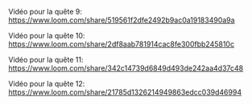 Vidéo pour la quête 9: https://www.loom.com/share/519561f2dfe2492b9ac0a19183490a9a

Vidéo pour la quête 10: https://www.loom.com/share/2df8aab781914cac8fe300fbb245810c

Vidéo pour la quête 11: https://www.loom.com/share/342c14739d6849d493de242aa4d37c48

Vidéo pour la quête 12: https://www.loom.com/share/21785d1326214949863edcc039d46994
